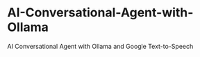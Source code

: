 # AI-Conversational-Agent-with-Ollama
AI Conversational Agent with Ollama and Google Text-to-Speech
